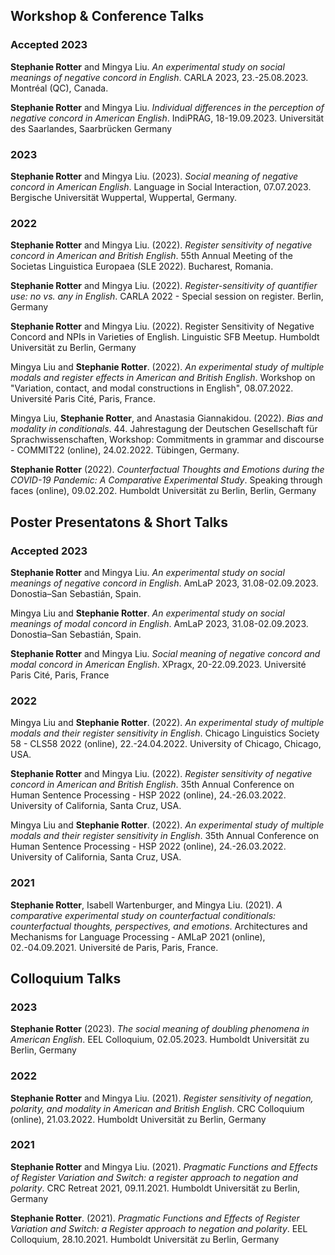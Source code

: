 
## Workshop & Conference Talks


### Accepted 2023

**Stephanie Rotter** and Mingya Liu. *An experimental study on social meanings of negative concord in English*. CARLA 2023, 23.-25.08.2023. Montréal (QC), Canada.

**Stephanie Rotter** and Mingya Liu. *Individual differences in the perception of negative concord in American English*. IndiPRAG, 18-19.09.2023. Universität des Saarlandes, Saarbrücken Germany

### 2023

**Stephanie Rotter** and Mingya Liu. (2023). *Social meaning of negative concord in American English*. Language in Social Interaction, 07.07.2023. Bergische Universität Wuppertal, Wuppertal, Germany.

### 2022

**Stephanie Rotter** and Mingya Liu. (2022). *Register sensitivity of negative concord in American and British English*. 55th Annual Meeting of the Societas Linguistica Europaea (SLE 2022). Bucharest, Romania.

**Stephanie Rotter** and Mingya Liu. (2022). *Register-sensitivity of quantifier use: no vs. any in English*. CARLA 2022 - Special session on register. Berlin, Germany

**Stephanie Rotter** and Mingya Liu. (2022). Register Sensitivity of Negative Concord and NPIs in Varieties of English. Linguistic SFB Meetup. Humboldt Universität zu Berlin, Germany

Mingya Liu and **Stephanie Rotter**. (2022). *An experimental study of multiple modals and register effects in American and British English*. Workshop on "Variation, contact, and modal constructions in English", 08.07.2022. Université Paris Cité, Paris, France.

Mingya Liu, **Stephanie Rotter**, and Anastasia Giannakidou. (2022). *Bias and modality in conditionals*. 44. Jahrestagung der Deutschen Gesellschaft für Sprachwissenschaften, Workshop: Commitments in grammar and discourse - COMMIT22 (online), 24.02.2022. Tübingen, Germany.

**Stephanie Rotter** (2022). *Counterfactual Thoughts and Emotions during the COVID-19 Pandemic: A Comparative Experimental Study*. Speaking through faces (online), 09.02.202. Humboldt Universität zu Berlin, Berlin, Germany



## Poster Presentatons & Short Talks

### Accepted 2023

**Stephanie Rotter** and Mingya Liu. *An experimental study on social meanings of negative concord in English*. AmLaP 2023, 31.08-02.09.2023. Donostia–San Sebastián, Spain.

Mingya Liu and **Stephanie Rotter**. *An experimental study on social meanings of modal concord in English*. AmLaP 2023, 31.08-02.09.2023. Donostia–San Sebastián, Spain.

**Stephanie Rotter** and Mingya Liu. *Social meaning of negative concord and modal concord in American English*. XPragx, 20-22.09.2023. Université Paris Cité, Paris, France


### 2022

Mingya Liu and **Stephanie Rotter**. (2022). *An experimental study of multiple modals and their register sensitivity in English*. Chicago Linguistics Society 58 - CLS58 2022 (online), 22.-24.04.2022. University of Chicago, Chicago, USA.

**Stephanie Rotter** and Mingya Liu. (2022). *Register sensitivity of negative concord in American and British English*. 35th Annual Conference on Human Sentence Processing - HSP 2022 (online), 24.-26.03.2022. University of California, Santa Cruz, USA.

Mingya Liu and **Stephanie Rotter**. (2022). *An experimental study of multiple modals and their register sensitivity in English*. 35th Annual Conference on Human Sentence Processing - HSP 2022 (online), 24.-26.03.2022. University of California, Santa Cruz, USA.


### 2021
**Stephanie Rotter**, Isabell Wartenburger, and Mingya Liu. (2021). *A comparative experimental study on counterfactual conditionals: counterfactual thoughts, perspectives, and emotions*. Architectures and Mechanisms for Language Processing - AMLaP 2021 (online), 02.-04.09.2021. Université de Paris, Paris, France.




## Colloquium Talks


### 2023 

**Stephanie Rotter** (2023). *The social meaning of doubling phenomena in American English*. EEL Colloquium, 02.05.2023. Humboldt Universität zu Berlin, Germany


### 2022

**Stephanie Rotter** and Mingya Liu. (2021). *Register sensitivity of negation, polarity, and modality in American and British English*. CRC Colloquium (online), 21.03.2022. Humboldt Universität zu Berlin, Germany


### 2021 

**Stephanie Rotter** and Mingya Liu. (2021). *Pragmatic Functions and Effects of Register Variation and Switch: a register approach to negation and polarity*. CRC Retreat 2021, 09.11.2021. Humboldt Universität zu Berlin, Germany

**Stephanie Rotter**. (2021). *Pragmatic Functions and Effects of Register Variation and Switch: a Register approach to negation and polarity*. EEL Colloquium, 28.10.2021. Humboldt Universität zu Berlin, Germany

